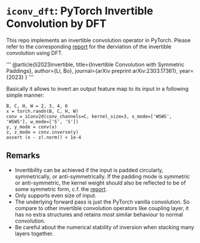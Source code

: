 # `iconv_dft`: PyTorch Invertible Convolution by DFT

This repo implements an invertible convolution operator in PyTorch. Please refer to the corresponding [report](https://arxiv.org/abs/2303.17361) for the derviation of the invertible convolution using DFT.

'''
@article{li2023invertible,
  title={Invertible Convolution with Symmetric Paddings},
  author={Li, Bo},
  journal={arXiv preprint arXiv:2303.17361},
  year={2023}
}
'''

Basically it allows to invert an output feature map to its input in a following simple manner:

```
B, C, H, W = 2, 3, 4, 6
x = torch.randn(B, C, H, W)
conv = iConv2d(conv_channels=C, kernel_size=3, x_mode=['WSWS', 'WSWS'], w_mode=['S', 'S'])
y, y_mode = conv(x)
z, z_mode = conv.inverse(y)
assert (x - z).norm() < 1e-4
```

## Remarks

* Invertibility can be achieved if the input is padded circularly, symmetrically, or anti-symmetrically. If the padding mode is symmetric or anti-symmetric, the kernel weight should also be reflected to be of some symmetric form, c.f. the [report](https://arxiv.org/abs/2303.17361).
* Only supports even size of input.
* The underlying forward pass is just the PyTorch vanilla convolution. So compare to other invertible convolution operators like coupling layer, it has no extra structures and retains most similar behaviour to normal convolution.
* Be careful about the numerical stability of inversion when stacking many layers together.
